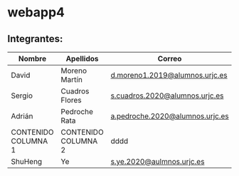 # webapp4


## Integrantes:

| Nombre| Apellidos| Correo| Github|
| ----- | ---- | ----|----|
| David| Moreno Martín | d.moreno1.2019@alumnos.urjc.es| DavidMorenoo
| Sergio| Cuadros Flores | s.cuadros.2020@alumnos.urjc.es| scuadrosf
| Adrián | Pedroche Rata | a.pedroche.2020@alumnos.urjc.es| AdriPdr
| CONTENIDO COLUMNA 1 | CONTENIDO COLUMNA 2 | dddd| jjjj
| ShuHeng| Ye| s.ye.2020@aulmnos.urjc.es| shy10op


